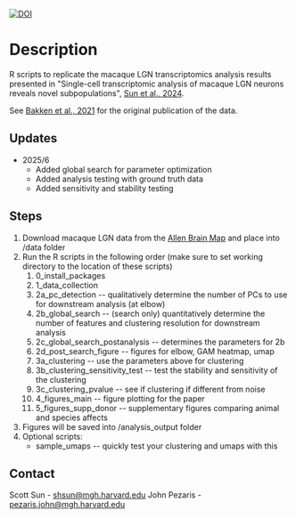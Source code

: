 [![DOI](https://img.shields.io/badge/DOI-10.1101/2024.11.14.623611-blue)](https://doi.org/10.1101/2024.11.14.623611)

# Description
R scripts to replicate the macaque LGN transcriptomics analysis results presented in "Single-cell transcriptomic analysis of macaque LGN neurons reveals novel subpopulations", [Sun et al., 2024](https://doi.org/10.1101/2024.11.14.623611).

See [Bakken et al., 2021](https://doi.org/10.7554/eLife.64875) for the original publication of the data.

## Updates
- 2025/6
   - Added global search for parameter optimization
   - Added analysis testing with ground truth data
   - Added sensitivity and stability testing

## Steps
1. Download macaque LGN data from the [Allen Brain Map](https://portal.brain-map.org/atlases-and-data/rnaseq/comparative-lgn) and place into /data folder
2. Run the R scripts in the following order (make sure to set working directory to the location of these scripts)
   1. 0_install_packages
   2. 1_data_collection
   3. 2a_pc_detection -- qualitatively determine the number of PCs to use for downstream analysis (at elbow)
   4. 2b_global_search -- (search only) quantitatively determine the number of features and clustering resolution for downstream analysis
   5. 2c_global_search_postanalysis -- determines the parameters for 2b
   6. 2d_post_search_figure -- figures for elbow, GAM heatmap, umap
   7. 3a_clustering -- use the parameters above for clustering
   8. 3b_clustering_sensitivity_test -- test the stability and sensitivity of the clustering
   9. 3c_clustering_pvalue -- see if clustering if different from noise
   10. 4_figures_main -- figure plotting for the paper
   11. 5_figures_supp_donor -- supplementary figures comparing animal and species affects
3. Figures will be saved into /analysis_output folder
4. Optional scripts:
   - sample_umaps -- quickly test your clustering and umaps with this

## Contact
Scott Sun - shsun@mgh.harvard.edu
John Pezaris - pezaris.john@mgh.harvard.edu
